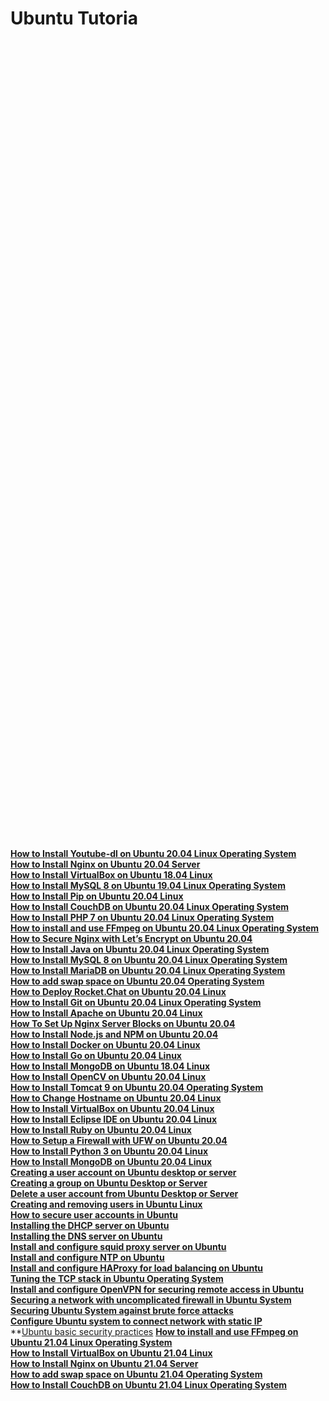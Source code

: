 # Ubuntu Tutoria

**[](https://linuxconcept.com/how-to-install-ubuntu-16-04-in-vmware-workstation/)**  
**[](https://linuxconcept.com/ubuntu-19-04-new-features-and-release-date/)**  
**[](https://linuxconcept.com/install-apache-web-server-on-ubuntu-system/)**  
**[](https://linuxconcept.com/install-youtube-dl-on-ubuntu-16-04-ubuntu-17-04-ubuntu-18-04-and-ubuntu-19-04/)**  
**[](https://linuxconcept.com/how-to-install-and-use-ffmpeg-on-ubuntu-16-04-ubuntu-18-04-and-ubuntu-19-04/)**  
**[](https://linuxconcept.com/how-to-install-mysql-8-on-ubuntu-16-04-linux-operating-system/)**  
**[](https://linuxconcept.com/how-to-install-eclipse-ide-on-ubuntu-16-04-linux/)**  
**[](https://linuxconcept.com/how-to-install-java-on-ubuntu-16-04-linux-operating-system/)**  
**[](https://linuxconcept.com/how-to-install-php-7-on-ubuntu-16-04-linux-operating-system/)**  
**[](https://linuxconcept.com/how-to-install-mariadb-on-ubuntu-16-04-linux-operating-system/)**  
**[](https://linuxconcept.com/how-to-install-ruby-on-ubuntu-16-04-linux/)**  
**[](https://linuxconcept.com/how-to-secure-nginx-with-lets-encrypt-on-ubuntu-16-04/)**  
**[](https://linuxconcept.com/how-to-install-and-configure-vnc-on-ubuntu-14-04/)**  
**[](https://linuxconcept.com/how-to-install-couchdb-on-ubuntu-16-04-linux-operating-system/)**  
**[](https://linuxconcept.com/how-to-install-nginx-on-ubuntu-16-04/)**  
**[](https://linuxconcept.com/how-to-add-swap-space-on-ubuntu-16-04-operating-system/)**  
**[](https://linuxconcept.com/install-odoo-11-on-ubuntu-16-04/)**  
**[](https://linuxconcept.com/how-to-install-java-on-ubuntu-17-04-linux-operating-system/)**  
**[](https://linuxconcept.com/how-to-setup-a-firewall-with-ufw-on-ubuntu-16-04/)**  
**[](https://linuxconcept.com/how-to-install-tomcat-9-on-ubuntu-16-04-operating-system/)**  
**[](https://linuxconcept.com/how-to-install-docker-on-ubuntu-16-04-linux/)**  
**[](https://linuxconcept.com/how-to-install-nginx-on-ubuntu-17-04/)**  
**[](https://linuxconcept.com/how-to-disable-ipv6-in-ubuntu-operating-system/)**  
**[](https://linuxconcept.com/how-to-install-apache-on-ubuntu-16-04-linux/)**  
**[](https://linuxconcept.com/how-to-install-go-on-ubuntu-16-04-linux/)**  
**[](https://linuxconcept.com/how-to-install-python-3-on-ubuntu-16-04-linux/)**  
**[](https://linuxconcept.com/how-to-install-pip-on-ubuntu-16-04-linux/)**  
**[](https://linuxconcept.com/how-to-add-swap-space-on-ubuntu-17-04-operating-system/)**  
**[](https://linuxconcept.com/how-to-install-and-configure-vnc-on-ubuntu-16-04/)**  
**[](https://linuxconcept.com/how-to-set-up-nginx-server-blocks-on-ubuntu-16-04/)**  
**[](https://linuxconcept.com/how-to-install-mysql-8-on-ubuntu-17-04-linux-operating-system/)**  
**[](https://linuxconcept.com/how-to-deploy-rocket-chat-on-ubuntu-16-04-linux/)**  
**[](https://linuxconcept.com/how-to-install-node-js-and-npm-on-ubuntu-16-04/)**  
**[](https://linuxconcept.com/how-to-install-mariadb-on-ubuntu-17-04-linux-operating-system/)**  
**[](https://linuxconcept.com/how-to-install-virtualbox-on-ubuntu-16-04-linux/)**  
**[](https://linuxconcept.com/how-to-install-couchdb-on-ubuntu-17-04-linux-operating-system/)**  
**[](https://linuxconcept.com/how-to-install-php-7-on-ubuntu-17-04-linux-operating-system/)**  
**[](https://linuxconcept.com/install-and-configure-roundcube-webmail-on-ubuntu-16-04/)**  
**[](https://linuxconcept.com/how-to-secure-nginx-with-lets-encrypt-on-ubuntu-17-04/)**  
**[](https://linuxconcept.com/how-to-change-hostname-on-ubuntu-18-04-linux/)**  
**[](https://linuxconcept.com/how-to-install-opencv-on-ubuntu-16-04-linux/)**  
**[](https://linuxconcept.com/how-to-install-nginx-on-ubuntu-18-04/)**  
**[](https://linuxconcept.com/how-to-install-mariadb-on-ubuntu-18-04-linux-operating-system/)**  
**[](https://linuxconcept.com/how-to-install-git-on-ubuntu-16-04-linux-operating-system/)**  
**[](https://linuxconcept.com/how-to-install-couchdb-on-ubuntu-18-04-linux-operating-system/)**  
**[](https://linuxconcept.com/how-to-deploy-rocket-chat-on-ubuntu-18-04-linux/)**  
**[](https://linuxconcept.com/how-to-install-tomcat-9-on-ubuntu-18-04-operating-system/)**  
**[](https://linuxconcept.com/how-to-install-go-on-ubuntu-18-04-linux/)**  
**[](https://linuxconcept.com/how-to-install-php-7-on-ubuntu-18-04-linux-operating-system/)**  
**[](https://linuxconcept.com/how-to-install-git-on-ubuntu-17-04-linux-operating-system/)**  
**[](https://linuxconcept.com/how-to-install-apache-on-ubuntu-18-04-linux/)**  
**[](https://linuxconcept.com/how-to-install-nginx-on-ubuntu-19-04-server/)**  
**[](https://linuxconcept.com/how-to-install-mongodb-on-ubuntu-16-04-linux/)**  
**[](https://linuxconcept.com/how-to-secure-nginx-with-lets-encrypt-on-ubuntu-18-04/)**  
**[](https://linuxconcept.com/how-to-setup-a-firewall-with-ufw-on-ubuntu-18-04/)**  
**[](https://linuxconcept.com/how-to-install-java-on-ubuntu-18-04-linux-operating-system/)**  
**[](https://linuxconcept.com/how-to-add-swap-space-on-ubuntu-18-04-operating-system/)**  
**[](https://linuxconcept.com/how-to-install-git-on-ubuntu-18-04-linux-operating-system/)**  
**[](https://linuxconcept.com/how-to-install-eclipse-ide-on-ubuntu-18-04-linux/)**  
**[](https://linuxconcept.com/how-to-set-up-nginx-server-blocks-on-ubuntu-18-04/)**  
**[](https://linuxconcept.com/how-to-install-ruby-on-ubuntu-18-04-linux/)**  
**[](https://linuxconcept.com/how-to-install-pip-on-ubuntu-18-04-linux/)**  
**[](https://linuxconcept.com/how-to-install-opencv-on-ubuntu-18-04-linux/)**  
**[](https://linuxconcept.com/how-to-secure-nginx-with-lets-encrypt-on-ubuntu-19-04/)**  
**[](https://linuxconcept.com/how-to-install-php-7-on-ubuntu-19-04-linux-operating-system/)**  
**[](https://linuxconcept.com/how-to-install-mariadb-on-ubuntu-19-04-linux-operating-system/)**  
**[](https://linuxconcept.com/install-git-on-ubuntu-19-04-operating-system/)**  
**[](https://linuxconcept.com/how-to-install-node-js-and-npm-on-ubuntu-18-04/)**  
**[](https://linuxconcept.com/how-to-install-couchdb-on-ubuntu-19-04-linux-operating-system/)**  
**[](https://linuxconcept.com/how-to-install-java-on-ubuntu-19-04-linux-operating-system/)**  
**[](https://linuxconcept.com/how-to-install-and-configure-vnc-on-ubuntu-18-04/)**  
**[](https://linuxconcept.com/how-to-add-swap-space-on-ubuntu-19-04-operating-system/)**  
**[](https://linuxconcept.com/how-to-install-mysql-8-on-ubuntu-18-04-linux-operating-system/)**  
**[](https://linuxconcept.com/how-to-install-docker-on-ubuntu-18-04-linux/)**  
**[](https://linuxconcept.com/how-to-create-a-sudo-user-on-ubuntu-operating-system/)**  
**[](https://linuxconcept.com/how-to-install-python-3-on-ubuntu-18-04-linux/)**  
**[How to Install Youtube-dl on Ubuntu 20.04 Linux Operating System](https://linuxconcept.com/how-to-install-youtube-dl-on-ubuntu-20-04-linux-operating-system/)**  
**[How to Install Nginx on Ubuntu 20.04 Server](https://linuxconcept.com/how-to-install-nginx-on-ubuntu-20-04-server/)**  
**[How to Install VirtualBox on Ubuntu 18.04 Linux](https://linuxconcept.com/how-to-install-virtualbox-on-ubuntu-18-04-linux/)**  
**[How to Install MySQL 8 on Ubuntu 19.04 Linux Operating System](https://linuxconcept.com/how-to-install-mysql-8-on-ubuntu-19-04-linux-operating-system/)**  
**[How to Install Pip on Ubuntu 20.04 Linux](https://linuxconcept.com/how-to-install-pip-on-ubuntu-20-04-linux/)**  
**[How to Install CouchDB on Ubuntu 20.04 Linux Operating System](https://linuxconcept.com/how-to-install-couchdb-on-ubuntu-20-04-linux-operating-system/)**  
**[How to Install PHP 7 on Ubuntu 20.04 Linux Operating System](https://linuxconcept.com/how-to-install-php-7-on-ubuntu-20-04-linux-operating-system/)**  
**[How to install and use FFmpeg on Ubuntu 20.04 Linux Operating System](https://linuxconcept.com/how-to-install-and-use-ffmpeg-on-ubuntu-20-04-linux-operating-system/)**  
**[How to Secure Nginx with Let’s Encrypt on Ubuntu 20.04](https://linuxconcept.com/how-to-secure-nginx-with-lets-encrypt-on-ubuntu-20-04/)**  
**[How to Install Java on Ubuntu 20.04 Linux Operating System](https://linuxconcept.com/how-to-install-java-on-ubuntu-20-04-linux-operating-system/)**  
**[How to Install MySQL 8 on Ubuntu 20.04 Linux Operating System](https://linuxconcept.com/how-to-install-mysql-8-on-ubuntu-20-04-linux-operating-system/)**  
**[How to Install MariaDB on Ubuntu 20.04 Linux Operating System](https://linuxconcept.com/how-to-install-mariadb-on-ubuntu-20-04-linux-operating-system/)**  
**[How to add swap space on Ubuntu 20.04 Operating System](https://linuxconcept.com/how-to-add-swap-space-on-ubuntu-20-04-operating-system/)**  
**[How to Deploy Rocket.Chat on Ubuntu 20.04 Linux](https://linuxconcept.com/how-to-deploy-rocket-chat-on-ubuntu-20-04-linux/)**  
**[How to Install Git on Ubuntu 20.04 Linux Operating System](https://linuxconcept.com/how-to-install-git-on-ubuntu-20-04-linux-operating-system/)**  
**[How to Install Apache on Ubuntu 20.04 Linux](https://linuxconcept.com/how-to-install-apache-on-ubuntu-20-04-linux/)**  
**[How To Set Up Nginx Server Blocks on Ubuntu 20.04](https://linuxconcept.com/how-to-set-up-nginx-server-blocks-on-ubuntu-20-04/)**  
**[How to Install Node.js and NPM on Ubuntu 20.04](https://linuxconcept.com/how-to-install-node-js-and-npm-on-ubuntu-20-04/)**  
**[How to Install Docker on Ubuntu 20.04 Linux](https://linuxconcept.com/how-to-install-docker-on-ubuntu-20-04-linux/)**  
**[How to Install Go on Ubuntu 20.04 Linux](https://linuxconcept.com/how-to-install-go-on-ubuntu-20-04-linux/)**  
**[How to Install MongoDB on Ubuntu 18.04 Linux](https://linuxconcept.com/how-to-install-mongodb-on-ubuntu-18-04-linux/)**  
**[How to Install OpenCV on Ubuntu 20.04 Linux](https://linuxconcept.com/how-to-install-opencv-on-ubuntu-20-04-linux/)**  
**[How to Install Tomcat 9 on Ubuntu 20.04 Operating System](https://linuxconcept.com/how-to-install-tomcat-9-on-ubuntu-20-04-operating-system/)**  
**[How to Change Hostname on Ubuntu 20.04 Linux](https://linuxconcept.com/how-to-change-hostname-on-ubuntu-20-04-linux/)**  
**[How to Install VirtualBox on Ubuntu 20.04 Linux](https://linuxconcept.com/how-to-install-virtualbox-on-ubuntu-20-04-linux/)**  
**[How to Install Eclipse IDE on Ubuntu 20.04 Linux](https://linuxconcept.com/how-to-install-eclipse-ide-on-ubuntu-20-04-linux/)**  
**[How to Install Ruby on Ubuntu 20.04 Linux](https://linuxconcept.com/how-to-install-ruby-on-ubuntu-20-04-linux/)**  
**[How to Setup a Firewall with UFW on Ubuntu 20.04](https://linuxconcept.com/how-to-setup-a-firewall-with-ufw-on-ubuntu-20-04/)**  
**[How to Install Python 3 on Ubuntu 20.04 Linux](https://linuxconcept.com/how-to-install-python-3-on-ubuntu-20-04-linux/)**  
**[How to Install MongoDB on Ubuntu 20.04 Linux](https://linuxconcept.com/how-to-install-mongodb-on-ubuntu-20-04-linux/)**  
**[Creating a user account on Ubuntu desktop or server](https://linuxconcept.com/creating-a-user-account-on-ubuntu-desktop-or-server/)**  
**[Creating a group on Ubuntu Desktop or Server](https://linuxconcept.com/creating-a-group-on-ubuntu-desktop-or-server/)**  
**[Delete a user account from Ubuntu Desktop or Server](https://linuxconcept.com/delete-a-user-account-from-ubuntu-desktop-or-server/)**  
**[Creating and removing users in Ubuntu Linux](https://linuxconcept.com/creating-and-removing-users-in-ubuntu-linux/)**  
**[How to secure user accounts in Ubuntu](https://linuxconcept.com/how-to-secure-user-accounts-in-ubuntu/)**  
**[Installing the DHCP server on Ubuntu](https://linuxconcept.com/installing-the-dhcp-server-on-ubuntu/)**  
**[Installing the DNS server on Ubuntu](https://linuxconcept.com/installing-the-dns-server-on-ubuntu/)**  
**[Install and configure squid proxy server on Ubuntu](https://linuxconcept.com/install-and-configure-squid-proxy-server-on-ubuntu/)**  
**[Install and configure NTP on Ubuntu](https://linuxconcept.com/install-and-configure-ntp-on-ubuntu/)**  
**[Install and configure HAProxy for load balancing on Ubuntu](https://linuxconcept.com/install-and-configure-haproxy-for-load-balancing-on-ubuntu/)**  
**[Tuning the TCP stack in Ubuntu Operating System](https://linuxconcept.com/tuning-the-tcp-stack-in-ubuntu-operating-system/)**  
**[Install and configure OpenVPN for securing remote access in Ubuntu](https://linuxconcept.com/install-and-configure-openvpn-for-securing-remote-access-in-ubuntu/)**  
**[Securing a network with uncomplicated firewall in Ubuntu System](https://linuxconcept.com/securing-a-network-with-uncomplicated-firewall-in-ubuntu-system/)**  
**[Securing Ubuntu System against brute force attacks](https://linuxconcept.com/securing-ubuntu-system-against-brute-force-attacks/)**  
**[Configure Ubuntu system to connect network with static IP](https://linuxconcept.com/configure-ubuntu-system-to-connect-network-with-static-ip/)**  
**[Ubuntu basic security practices](https://linuxconcept.com/ubuntu-basic-security-practices/)
**[How to install and use FFmpeg on Ubuntu 21.04 Linux Operating System](https://linuxconcept.com/how-to-install-and-use-ffmpeg-on-ubuntu-21-04-linux-operating-system/)**  
**[How to Install VirtualBox on Ubuntu 21.04 Linux](https://linuxconcept.com/how-to-install-virtualbox-on-ubuntu-21-04-linux/)**  
**[How to Install Nginx on Ubuntu 21.04 Server](https://linuxconcept.com/how-to-install-nginx-on-ubuntu-21-04-server/)**  
**[How to add swap space on Ubuntu 21.04 Operating System](https://linuxconcept.com/how-to-add-swap-space-on-ubuntu-21-04-operating-system/)**  
**[How to Install CouchDB on Ubuntu 21.04 Linux Operating System](https://linuxconcept.com/how-to-install-couchdb-on-ubuntu-21-04-linux-operating-system/)**  
